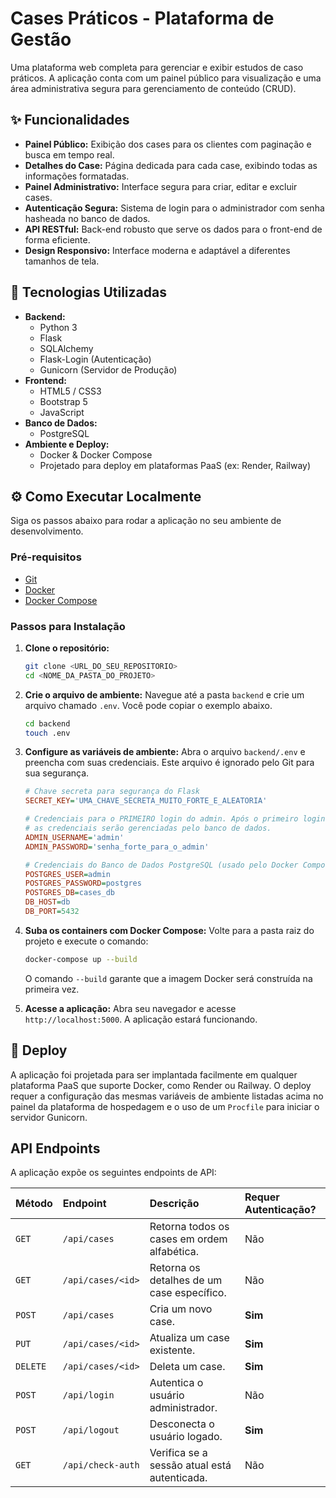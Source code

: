 # Cases Práticos - Plataforma de Gestão

Uma plataforma web completa para gerenciar e exibir estudos de caso práticos. A aplicação conta com um painel público para visualização e uma área administrativa segura para gerenciamento de conteúdo (CRUD).

## ✨ Funcionalidades

* **Painel Público:** Exibição dos cases para os clientes com paginação e busca em tempo real.
* **Detalhes do Case:** Página dedicada para cada case, exibindo todas as informações formatadas.
* **Painel Administrativo:** Interface segura para criar, editar e excluir cases.
* **Autenticação Segura:** Sistema de login para o administrador com senha hasheada no banco de dados.
* **API RESTful:** Back-end robusto que serve os dados para o front-end de forma eficiente.
* **Design Responsivo:** Interface moderna e adaptável a diferentes tamanhos de tela.

## 🚀 Tecnologias Utilizadas

* **Backend:**
    * Python 3
    * Flask
    * SQLAlchemy
    * Flask-Login (Autenticação)
    * Gunicorn (Servidor de Produção)
* **Frontend:**
    * HTML5 / CSS3
    * Bootstrap 5
    * JavaScript
* **Banco de Dados:**
    * PostgreSQL
* **Ambiente e Deploy:**
    * Docker & Docker Compose
    * Projetado para deploy em plataformas PaaS (ex: Render, Railway)

## ⚙️ Como Executar Localmente

Siga os passos abaixo para rodar a aplicação no seu ambiente de desenvolvimento.

### Pré-requisitos

* [Git](https://git-scm.com/)
* [Docker](https://www.docker.com/products/docker-desktop/)
* [Docker Compose](https://docs.docker.com/compose/install/)

### Passos para Instalação

1.  **Clone o repositório:**
    ```bash
    git clone <URL_DO_SEU_REPOSITORIO>
    cd <NOME_DA_PASTA_DO_PROJETO>
    ```

2.  **Crie o arquivo de ambiente:**
    Navegue até a pasta `backend` e crie um arquivo chamado `.env`. Você pode copiar o exemplo abaixo.
    ```bash
    cd backend
    touch .env
    ```

3.  **Configure as variáveis de ambiente:**
    Abra o arquivo `backend/.env` e preencha com suas credenciais. Este arquivo é ignorado pelo Git para sua segurança.

    ```ini
    # Chave secreta para segurança do Flask
    SECRET_KEY='UMA_CHAVE_SECRETA_MUITO_FORTE_E_ALEATORIA'

    # Credenciais para o PRIMEIRO login do admin. Após o primeiro login,
    # as credenciais serão gerenciadas pelo banco de dados.
    ADMIN_USERNAME='admin'
    ADMIN_PASSWORD='senha_forte_para_o_admin'

    # Credenciais do Banco de Dados PostgreSQL (usado pelo Docker Compose)
    POSTGRES_USER=admin
    POSTGRES_PASSWORD=postgres
    POSTGRES_DB=cases_db
    DB_HOST=db
    DB_PORT=5432
    ```

4.  **Suba os containers com Docker Compose:**
    Volte para a pasta raiz do projeto e execute o comando:
    ```bash
    docker-compose up --build
    ```
    O comando `--build` garante que a imagem Docker será construída na primeira vez.

5.  **Acesse a aplicação:**
    Abra seu navegador e acesse `http://localhost:5000`. A aplicação estará funcionando.

## 🚢 Deploy

A aplicação foi projetada para ser implantada facilmente em qualquer plataforma PaaS que suporte Docker, como Render ou Railway. O deploy requer a configuração das mesmas variáveis de ambiente listadas acima no painel da plataforma de hospedagem e o uso de um `Procfile` para iniciar o servidor Gunicorn.

## <caption> API Endpoints

A aplicação expõe os seguintes endpoints de API:

| Método | Endpoint | Descrição | Requer Autenticação? |
| :--- | :--- | :--- | :--- |
| `GET` | `/api/cases` | Retorna todos os cases em ordem alfabética.| Não |
| `GET` | `/api/cases/<id>` | Retorna os detalhes de um case específico. | Não |
| `POST` | `/api/cases` | Cria um novo case. | **Sim** |
| `PUT` | `/api/cases/<id>` | Atualiza um case existente. | **Sim** |
| `DELETE`| `/api/cases/<id>` | Deleta um case. | **Sim** |
| `POST` | `/api/login` | Autentica o usuário administrador. | Não |
| `POST` | `/api/logout` | Desconecta o usuário logado. | **Sim** |
| `GET` | `/api/check-auth` | Verifica se a sessão atual está autenticada. | Não |